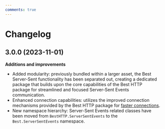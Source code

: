 ```yaml
---
comments: true
---
```


# Changelog

## 3.0.0 (2023-11-01)

__Additions and improvements__

- Added modularity: previously bundled within a larger asset, the Best Server-Sent functionality has been separated out, 
creating a dedicated package that builds upon the core capabilities of the Best HTTP package for streamlined and focused Server-Sent Events communication.
- Enhanced connection capabilities: utilizes the improved connection mechanisms provided by the Best HTTP package for [faster connections](../Shared/connections/racing.md).
- New namespace hierarchy: Server-Sent Events related classes have been moved from `BestHTTP.ServerSentEvents` to the `Best.ServerSentEvents` namespace.